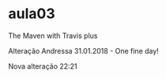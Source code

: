 # aula03


The Maven with Travis plus

Alteração Andressa 31.01.2018 - One fine day!

Nova alteração 22:21
